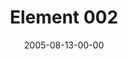 ---
layout: message
category: message
series: "Elements"
title: "Element 002"
date: 2005-08-13-00-00
message_id: 107
audio: "http://s3.amazonaws.com/crossroads-media/media/legacy/mp3/Elements_02_08-14-05_Element_2.mp3"
audio-duration: "32:23"
explicit: false
---